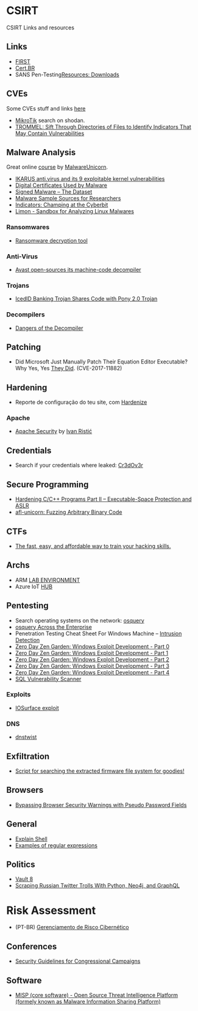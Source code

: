 # CSIRT

CSIRT Links and resources

## Links

 * [FIRST](http://www.first.org)
 * [Cert.BR](http://www.cert.br)
 * SANS Pen-Testing[Resources: Downloads](https://pen-testing.sans.org/resources/downloads)
 
## CVEs

Some CVEs stuff and links [here](https://github.com/Spacial/csirt/blob/master/CVEsPoCs.md)
* [MikroTik](https://www.shodan.io/report/Re9jsGpB) search on shodan.
* [TROMMEL: Sift Through Directories of Files to Identify Indicators That May Contain Vulnerabilities](https://github.com/CERTCC-Vulnerability-Analysis/trommel/)

## Malware Analysis

Great online [course](https://securedorg.github.io/RE101/intro/) by [MalwareUnicorn](https://github.com/securedorg).
* [IKARUS anti.virus and its 9 exploitable kernel vulnerabilities](http://www.greyhathacker.net/?p=995)
* [Digital Certificates Used by Malware](http://www.ccssforum.org/malware-certificates.php)
* [Signed Malware – The Dataset](http://signedmalware.org/)
* [Malware Sample Sources for Researchers](https://zeltser.com/malware-sample-sources/)
* [Indicators: Champing at the Cyberbit](https://github.com/citizenlab/malware-indicators/tree/master/201712_Cyberbit)
* [Limon - Sandbox for Analyzing Linux Malwares](https://github.com/monnappa22/Limon)

### Ransomwares

* [Ransomware decryption tool](https://github.com/newsoft/envoye-special-decryptor)

### Anti-Virus

 * [Avast open-sources its machine-code decompiler](https://blog.avast.com/avast-open-sources-its-machine-code-decompiler)

### Trojans

* [IcedID Banking Trojan Shares Code with Pony 2.0 Trojan](http://www.intezer.com/icedid-banking-trojan-shares-code-pony-2-0-trojan/)

### Decompilers

* [Dangers of the Decompiler](https://blog.ret2.io/2017/11/16/dangers-of-the-decompiler/)

## Patching

* Did Microsoft Just Manually Patch Their Equation Editor Executable? Why Yes, Yes [They Did](https://0patch.blogspot.com.br/2017/11/did-microsoft-just-manually-patch-their.html). (CVE-2017-11882)

## Hardening

* Reporte de configuração do teu site, com [Hardenize](https://www.hardenize.com/)

### Apache

 *  [Apache Security](https://www.feistyduck.com/library/apache-security/) by [Ivan Ristić](https://twitter.com/ivanristic)

## Credentials

* Search if your credentials where leaked: [Cr3dOv3r](https://github.com/D4Vinci/Cr3dOv3r)

## Secure Programming

* [Hardening C/C++ Programs Part II – Executable-Space Protection and ASLR](http://www.productive-cpp.com/hardening-cpp-programs-executable-space-protection-address-space-layout-randomization-aslr/)
* [afl-unicorn: Fuzzing Arbitrary Binary Code](https://hackernoon.com/afl-unicorn-fuzzing-arbitrary-binary-code-563ca28936bf)

## CTFs

* [The fast, easy, and affordable way to train your hacking skills.](https://www.root-me.org/)

## Archs

* ARM [LAB ENVIRONMENT](https://azeria-labs.com/arm-lab-vm/)
* Azure IoT [HUB](https://azure.microsoft.com/en-us/services/iot-hub/)

## Pentesting

* Search operating systems on the network: [osquery](https://osquery.io/downloads/)
* [osquery Across the Enterprise](https://medium.com/@palantir/osquery-across-the-enterprise-3c3c9d13ec55)
* Penetration Testing Cheat Sheet For Windows Machine – [Intrusion Detection](https://techincidents.com/penetration-testing-cheat-sheet/)
* [Zero Day Zen Garden: Windows Exploit Development - Part 0](http://www.shogunlab.com/blog/2017/08/11/zdzg-windows-exploit-0.html)
* [Zero Day Zen Garden: Windows Exploit Development - Part 1](http://www.shogunlab.com/blog/2017/08/19/zdzg-windows-exploit-1.html)
* [Zero Day Zen Garden: Windows Exploit Development - Part 2](http://www.shogunlab.com/blog/2017/08/26/zdzg-windows-exploit-2.html)
* [Zero Day Zen Garden: Windows Exploit Development - Part 3](http://www.shogunlab.com/blog/2017/09/02/zdzg-windows-exploit-3.html)
* [Zero Day Zen Garden: Windows Exploit Development - Part 4](http://www.shogunlab.com/blog/2017/11/06/zdzg-windows-exploit-4.html)
* [SQL Vulnerability Scanner](https://github.com/WhitewidowScanner/whitewidow)

### Exploits

* [IOSurface exploit](https://github.com/Siguza/v0rtex)

### DNS

* [dnstwist](https://github.com/elceef/dnstwist)

## Exfiltration

* [Script for searching the extracted firmware file system for goodies!](https://github.com/craigz28/firmwalker)

## Browsers

* [Bypassing Browser Security Warnings with Pseudo Password Fields](https://www.troyhunt.com/bypassing-browser-security-warnings-with-pseudo-password-fields/)

## General

* [Explain Shell](https://explainshell.com)
* [Examples of regular expressions](https://support.google.com/a/answer/1371417?hl=en)

## Politics

* [Vault 8](https://wikileaks.org/vault8/document/repo_hive/server/cryptcat/selfDestruct_c/)
* [Scraping Russian Twitter Trolls With Python, Neo4j, and GraphQL](http://www.lyonwj.com/2017/11/12/scraping-russian-twitter-trolls-python-neo4j/)

# Risk Assessment

* (PT-BR) [Gerenciamento de Risco Cibernético](http://minutodaseguranca.blog.br/gerenciamento-de-risco-de-seguranca-cibernetica/)

## Conferences
 
 * [Security Guidelines for Congressional Campaigns](https://techsolidarity.org/resources/congressional_howto.html)

## Software

* [MISP (core software) - Open Source Threat Intelligence Platform (formely known as Malware Information Sharing Platform)](https://github.com/MISP/MISP)
